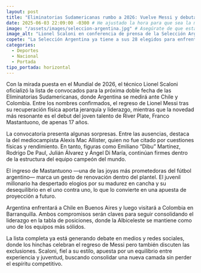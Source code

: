 ```yaml
---
layout: post
title: "Eliminatorias Sudamericanas rumbo a 2026: Vuelve Messi y debuta Mastantuono en la lista de Scaloni"
date: 2025-06-03 22:09:00 -0300 # He ajustado la hora para que sea la más reciente ahora.
image: "/assets/images/seleccion-argentina.jpg" # Asegúrate de que esta imagen exista en /assets/images/
image_alt: "Lionel Scaloni en conferencia de prensa de la Selección Argentina"
copete: "La Selección Argentina ya tiene a sus 28 elegidos para enfrentar a Chile y Colombia. El regreso de Lionel Messi y la irrupción del juvenil Franco Mastantuono son los grandes focos de atención."
categories:
  - Deportes
  - Nacional
  - Portada
tipo_portada: horizontal
---
```


Con la mirada puesta en el Mundial de 2026, el técnico Lionel Scaloni oficializó la lista de convocados para la próxima doble fecha de las Eliminatorias Sudamericanas, donde Argentina se medirá ante Chile y Colombia. Entre los nombres confirmados, el regreso de Lionel Messi tras su recuperación física aporta jerarquía y liderazgo, mientras que la novedad más resonante es el debut del joven talento de River Plate, Franco Mastantuono, de apenas 17 años.

La convocatoria presenta algunas sorpresas. Entre las ausencias, destaca la del mediocampista Alexis Mac Allister, quien no fue citado por cuestiones físicas y rendimiento. En tanto, figuras como Emiliano “Dibu” Martínez, Rodrigo De Paul, Julián Álvarez y Ángel Di María, continúan firmes dentro de la estructura del equipo campeón del mundo.

El ingreso de Mastantuono —una de las joyas más prometedoras del fútbol argentino— marca un gesto de renovación dentro del plantel. El juvenil millonario ha despertado elogios por su madurez en cancha y su desequilibrio en el uno contra uno, lo que lo convierte en una apuesta de proyección a futuro.

Argentina enfrentará a Chile en Buenos Aires y luego visitará a Colombia en Barranquilla. Ambos compromisos serán claves para seguir consolidando el liderazgo en la tabla de posiciones, donde la Albiceleste se mantiene como uno de los equipos más sólidos.

La lista completa ya está generando debate en medios y redes sociales, donde los hinchas celebran el regreso de Messi pero también discuten las exclusiones. Scaloni, fiel a su estilo, apuesta por un equilibrio entre experiencia y juventud, buscando consolidar una nueva camada sin perder el espíritu competitivo.